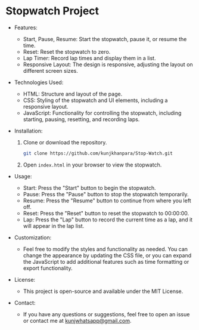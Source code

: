 # Stopwatch Project

- Features:
  - Start, Pause, Resume: Start the stopwatch, pause it, or resume the time.
  - Reset: Reset the stopwatch to zero.
  - Lap Timer: Record lap times and display them in a list.
  - Responsive Layout: The design is responsive, adjusting the layout on different screen sizes.

- Technologies Used:
  - HTML: Structure and layout of the page.
  - CSS: Styling of the stopwatch and UI elements, including a responsive layout.
  - JavaScript: Functionality for controlling the stopwatch, including starting, pausing, resetting, and recording laps.

- Installation:
  1. Clone or download the repository.
     ```bash
     git clone https://github.com/kunjkhanpara/Stop-Watch.git
     ```
  2. Open `index.html` in your browser to view the stopwatch.

- Usage:
  - Start: Press the "Start" button to begin the stopwatch.
  - Pause: Press the "Pause" button to stop the stopwatch temporarily.
  - Resume: Press the "Resume" button to continue from where you left off.
  - Reset: Press the "Reset" button to reset the stopwatch to 00:00:00.
  - Lap: Press the "Lap" button to record the current time as a lap, and it will appear in the lap list.

- Customization:
  - Feel free to modify the styles and functionality as needed. You can change the appearance by updating the CSS file, or you can expand the JavaScript to add additional features such as time formatting or export functionality.

- License:
  - This project is open-source and available under the MIT License.

- Contact:
  - If you have any questions or suggestions, feel free to open an issue or contact me at kunjwhatsapp@gmail.com.
